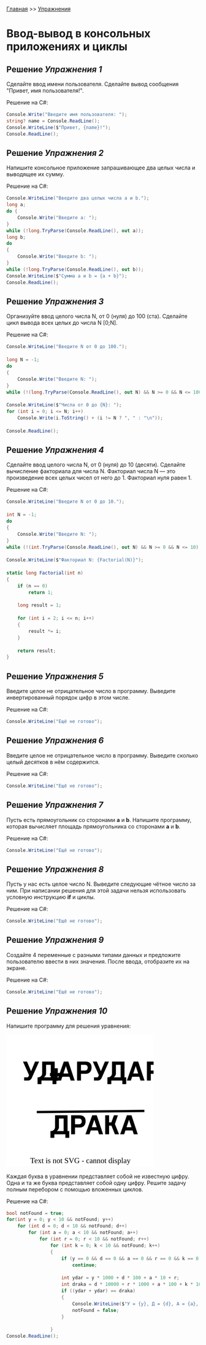 [Главная](https://dmitriysidyakin.github.io/CSharp-Tutorials/) >> [Упражнения](https://dmitriysidyakin.github.io/CSharp-Tutorials/csharp-exercises/ru-ru/)

# Ввод-вывод в консольных приложениях и циклы

## Решение *Упражнения 1* 

Сделайте ввод имени пользователя. Сделайте вывод сообщения "Привет, имя пользователя!".

Решение на C#:

```cs
Console.Write("Введите имя пользователя: ");
string? name = Console.ReadLine();
Console.WriteLine($"Привет, {name}!");
Console.ReadLine();
```

## Решение *Упражнения 2*

Напишите консольное приложение запрашивающее два целых числа и выводящее их сумму.

Решение на C#:

```cs
Console.WriteLine("Введите два целых числа a и b.");
long a;
do {
    Console.Write("Введите a: ");
}
while (!long.TryParse(Console.ReadLine(), out a));
long b;
do
{
    Console.Write("Введите b: ");
}
while (!long.TryParse(Console.ReadLine(), out b));
Console.WriteLine($"Сумма a и b = {a + b}");
Console.ReadLine();
```

## Решение *Упражнения 3*

Организуйте ввод целого числа N, от 0 (нуля) до 100 (ста). Сделайте цикл вывода всех целых до числа N [0;N].

Решение на C#:

```cs
Console.WriteLine("Введите N от 0 до 100.");

long N = -1;
do
{
    Console.Write("Введите N: ");
}
while (!(long.TryParse(Console.ReadLine(), out N) && N >= 0 && N <= 100));

Console.WriteLine($"Числа от 0 до {N}: ");
for (int i = 0; i <= N; i++)
    Console.Write(i.ToString() + (i != N ? ", " : "\n"));

Console.ReadLine();
```

## Решение *Упражнения 4*

Сделайте ввод  целого числа N, от 0 (нуля) до 10 (десяти). Сделайте вычисление факториала для числа N. Факториал числа N — это произведение всех целых чисел от него до 1. Факториал нуля равен 1.

Решение на C#:

```cs
Console.WriteLine("Введите N от 0 до 10.");

int N = -1;
do
{
    Console.Write("Введите N: ");
}
while (!(int.TryParse(Console.ReadLine(), out N) && N >= 0 && N <= 10));

Console.WriteLine($"Факториал N: {Factorial(N)}");

static long Factorial(int n)
{
    if (n == 0)
        return 1;

    long result = 1;

    for (int i = 2; i <= n; i++)
    {
        result *= i;
    }

    return result;
}
```

## Решение *Упражнения 5*

Введите целое не отрицательное число в программу. Выведите инвертированный порядок цифр в этом числе.

Решение на C#:

```cs
Console.WriteLine("Ещё не готово");
```

## Решение *Упражнения 6*

Введите целое не отрицательное число в программу. Выведите сколько целый десятков в нём содержится.

Решение на C#:

```cs
Console.WriteLine("Ещё не готово");
```

## Решение *Упражнения 7*

Пусть есть прямоугольник со сторонами **a** и **b**. Напишите программу, которая вычисляет площадь прямоугольника со сторонами **a** и **b**.

Решение на C#:

```cs
Console.WriteLine("Ещё не готово");
```

## Решение *Упражнения 8*

Пусть у нас есть целое число N. Выведите следующие чётное число за ним. При написании решения для этой задачи нельзя использовать условную инструкцию **if** и циклы.

Решение на C#:

```cs
Console.WriteLine("Ещё не готово");
```

## Решение *Упражнения 9*

Создайте 4 переменные с разными типами данных и предложите пользователю ввести в них значения. После ввода, отобразите их на экране.

Решение на C#:

```cs
Console.WriteLine("Ещё не готово");
```

## Решение *Упражнения 10*

Напишите программу для решения уравнения:

![Искомые переменные в уравнении](../img/task.svg)

Каждая буква в уравнении представляет собой не известную цифру. Одна и та же буква представляет собой одну цифру. Решите задачу полным перебором с помощью вложенных циклов.

Решение на C#:

```cs
bool notFound = true;
for(int y = 0; y < 10 && notFound; y++)
    for (int d = 0; d < 10 && notFound; d++)
        for (int a = 0; a < 10 && notFound; a++)
            for (int r = 0; r < 10 && notFound; r++)
                for (int k = 0; k < 10 && notFound; k++)
                {
                    if (y == 0 && d == 0 && a == 0 && r == 0 && k == 0)
                        continue;

                    int ydar = y * 1000 + d * 100 + a * 10 + r;
                    int draka = d * 10000 + r * 1000 + a * 100 + k * 10 + a;
                    if ((ydar + ydar) == draka)
                    {
                        Console.WriteLine($"У = {y}, Д = {d}, А = {a}, Р = {r}, К = {k}");
                        notFound = false;
                    }
                    
                }
Console.ReadLine();
```

